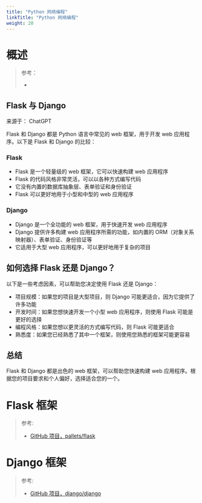 ```yaml
---
title: "Python 网络编程"
linkTitle: "Python 网络编程"
weight: 20
---
```


# 概述

> 参考：
> 
> -

## Flask 与 Django

来源于： ChatGPT

Flask 和 Django 都是 Python 语言中常见的 web 框架，用于开发 web 应用程序。以下是 Flask 和 Django 的比较：

### Flask

-   Flask 是一个轻量级的 web 框架，它可以快速构建 web 应用程序
-   Flask 的代码风格非常灵活，可以以各种方式编写代码
-   它没有内置的数据库抽象层、表单验证和身份验证
-   Flask 可以更好地用于小型和中型的 web 应用程序

### Django

-   Django 是一个全功能的 web 框架，用于快速开发 web 应用程序
-   Django 提供许多构建 web 应用程序所需的功能，如内置的 ORM（对象关系映射器）、表单验证、身份验证等
-   它适用于大型 web 应用程序，可以更好地用于复杂的项目

## 如何选择 Flask 还是 Django？

以下是一些考虑因素，可以帮助您决定使用 Flask 还是 Django：

-   项目规模：如果您的项目是大型项目，则 Django 可能更适合，因为它提供了许多功能
-   开发时间：如果您想快速开发一个小型 web 应用程序，则使用 Flask 可能是更好的选择
-   编程风格：如果您想以更灵活的方式编写代码，则 Flask 可能更适合
-   熟悉度：如果您已经熟悉了其中一个框架，则使用您熟悉的框架可能更容易

## 总结

Flask 和 Django 都是出色的 web 框架，可以帮助您快速构建 web 应用程序。根据您的项目要求和个人偏好，选择适合您的一个。

# Flask 框架

> 参考:
>
> - [GitHub 项目，pallets/flask](https://github.com/pallets/flask)

# Django 框架

> 参考:
>
> - [GitHub 项目，django/django](https://github.com/django/django)